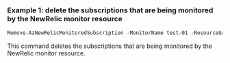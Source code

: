 ### Example 1: delete the subscriptions that are being monitored by the NewRelic monitor resource
```powershell
Remove-AzNewRelicMonitoredSubscription -MonitorName test-01 -ResourceGroupName group-test
```

This command deletes the subscriptions that are being monitored by the NewRelic monitor resource.

